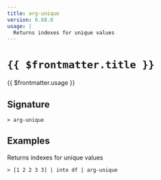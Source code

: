 ```yaml
---
title: arg-unique
version: 0.68.0
usage: |
  Returns indexes for unique values
---
```


# <code>{{ $frontmatter.title }}</code>

<div style='white-space: pre-wrap;'>{{ $frontmatter.usage }}</div>

## Signature

```> arg-unique ```

## Examples

Returns indexes for unique values
```shell
> [1 2 2 3 3] | into df | arg-unique
```
